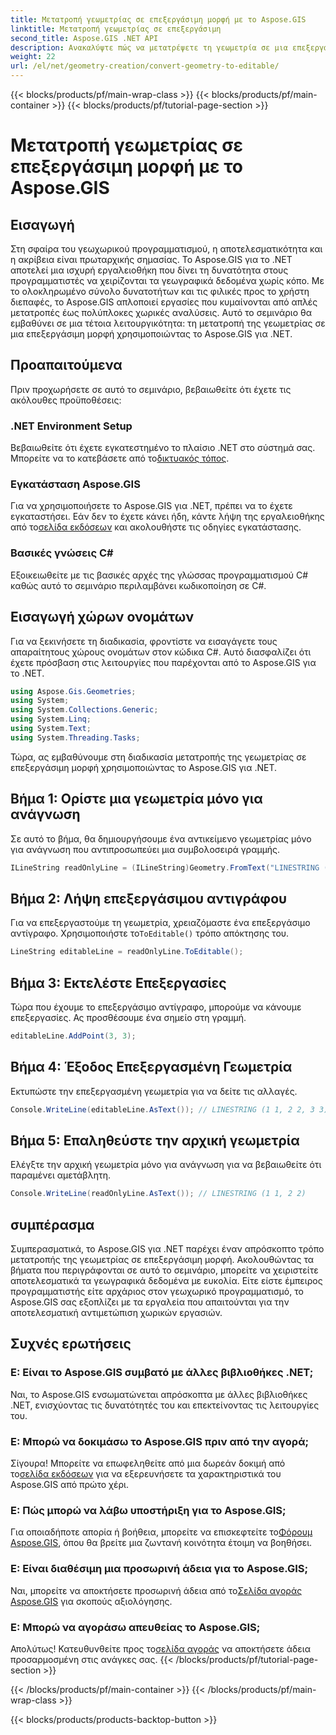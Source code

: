 ```yaml
---
title: Μετατροπή γεωμετρίας σε επεξεργάσιμη μορφή με το Aspose.GIS
linktitle: Μετατροπή γεωμετρίας σε επεξεργάσιμη
second_title: Aspose.GIS .NET API
description: Ανακαλύψτε πώς να μετατρέψετε τη γεωμετρία σε μια επεξεργάσιμη μορφή χωρίς κόπο χρησιμοποιώντας το Aspose.GIS για .NET. Βουτήξτε σε αυτό το βήμα προς βήμα σεμινάριο.
weight: 22
url: /el/net/geometry-creation/convert-geometry-to-editable/
---
```


{{< blocks/products/pf/main-wrap-class >}}
{{< blocks/products/pf/main-container >}}
{{< blocks/products/pf/tutorial-page-section >}}

# Μετατροπή γεωμετρίας σε επεξεργάσιμη μορφή με το Aspose.GIS

## Εισαγωγή
Στη σφαίρα του γεωχωρικού προγραμματισμού, η αποτελεσματικότητα και η ακρίβεια είναι πρωταρχικής σημασίας. Το Aspose.GIS για το .NET αποτελεί μια ισχυρή εργαλειοθήκη που δίνει τη δυνατότητα στους προγραμματιστές να χειρίζονται τα γεωγραφικά δεδομένα χωρίς κόπο. Με το ολοκληρωμένο σύνολο δυνατοτήτων και τις φιλικές προς το χρήστη διεπαφές, το Aspose.GIS απλοποιεί εργασίες που κυμαίνονται από απλές μετατροπές έως πολύπλοκες χωρικές αναλύσεις. Αυτό το σεμινάριο θα εμβαθύνει σε μια τέτοια λειτουργικότητα: τη μετατροπή της γεωμετρίας σε μια επεξεργάσιμη μορφή χρησιμοποιώντας το Aspose.GIS για .NET.
## Προαπαιτούμενα
Πριν προχωρήσετε σε αυτό το σεμινάριο, βεβαιωθείτε ότι έχετε τις ακόλουθες προϋποθέσεις:
### .NET Environment Setup
 Βεβαιωθείτε ότι έχετε εγκατεστημένο το πλαίσιο .NET στο σύστημά σας. Μπορείτε να το κατεβάσετε από το[δικτυακός τόπος](https://dotnet.microsoft.com/download).
### Εγκατάσταση Aspose.GIS
 Για να χρησιμοποιήσετε το Aspose.GIS για .NET, πρέπει να το έχετε εγκαταστήσει. Εάν δεν το έχετε κάνει ήδη, κάντε λήψη της εργαλειοθήκης από το[σελίδα εκδόσεων](https://releases.aspose.com/gis/net/) και ακολουθήστε τις οδηγίες εγκατάστασης.
### Βασικές γνώσεις C#
Εξοικειωθείτε με τις βασικές αρχές της γλώσσας προγραμματισμού C# καθώς αυτό το σεμινάριο περιλαμβάνει κωδικοποίηση σε C#.

## Εισαγωγή χώρων ονομάτων
Για να ξεκινήσετε τη διαδικασία, φροντίστε να εισαγάγετε τους απαραίτητους χώρους ονομάτων στον κώδικα C#. Αυτό διασφαλίζει ότι έχετε πρόσβαση στις λειτουργίες που παρέχονται από το Aspose.GIS για το .NET.

```csharp
using Aspose.Gis.Geometries;
using System;
using System.Collections.Generic;
using System.Linq;
using System.Text;
using System.Threading.Tasks;
```

Τώρα, ας εμβαθύνουμε στη διαδικασία μετατροπής της γεωμετρίας σε επεξεργάσιμη μορφή χρησιμοποιώντας το Aspose.GIS για .NET.
## Βήμα 1: Ορίστε μια γεωμετρία μόνο για ανάγνωση
Σε αυτό το βήμα, θα δημιουργήσουμε ένα αντικείμενο γεωμετρίας μόνο για ανάγνωση που αντιπροσωπεύει μια συμβολοσειρά γραμμής.
```csharp
ILineString readOnlyLine = (ILineString)Geometry.FromText("LINESTRING (1 1, 2 2)");
```
## Βήμα 2: Λήψη επεξεργάσιμου αντιγράφου
 Για να επεξεργαστούμε τη γεωμετρία, χρειαζόμαστε ένα επεξεργάσιμο αντίγραφο. Χρησιμοποιήστε το`ToEditable()` τρόπο απόκτησης του.
```csharp
LineString editableLine = readOnlyLine.ToEditable();
```
## Βήμα 3: Εκτελέστε Επεξεργασίες
Τώρα που έχουμε το επεξεργάσιμο αντίγραφο, μπορούμε να κάνουμε επεξεργασίες. Ας προσθέσουμε ένα σημείο στη γραμμή.
```csharp
editableLine.AddPoint(3, 3);
```
## Βήμα 4: Έξοδος Επεξεργασμένη Γεωμετρία
Εκτυπώστε την επεξεργασμένη γεωμετρία για να δείτε τις αλλαγές.
```csharp
Console.WriteLine(editableLine.AsText()); // LINESTRING (1 1, 2 2, 3 3)
```
## Βήμα 5: Επαληθεύστε την αρχική γεωμετρία
Ελέγξτε την αρχική γεωμετρία μόνο για ανάγνωση για να βεβαιωθείτε ότι παραμένει αμετάβλητη.
```csharp
Console.WriteLine(readOnlyLine.AsText()); // LINESTRING (1 1, 2 2)
```

## συμπέρασμα
Συμπερασματικά, το Aspose.GIS για .NET παρέχει έναν απρόσκοπτο τρόπο μετατροπής της γεωμετρίας σε επεξεργάσιμη μορφή. Ακολουθώντας τα βήματα που περιγράφονται σε αυτό το σεμινάριο, μπορείτε να χειριστείτε αποτελεσματικά τα γεωγραφικά δεδομένα με ευκολία. Είτε είστε έμπειρος προγραμματιστής είτε αρχάριος στον γεωχωρικό προγραμματισμό, το Aspose.GIS σας εξοπλίζει με τα εργαλεία που απαιτούνται για την αποτελεσματική αντιμετώπιση χωρικών εργασιών.
## Συχνές ερωτήσεις
### Ε: Είναι το Aspose.GIS συμβατό με άλλες βιβλιοθήκες .NET;
Ναι, το Aspose.GIS ενσωματώνεται απρόσκοπτα με άλλες βιβλιοθήκες .NET, ενισχύοντας τις δυνατότητές του και επεκτείνοντας τις λειτουργίες του.
### Ε: Μπορώ να δοκιμάσω το Aspose.GIS πριν από την αγορά;
 Σίγουρα! Μπορείτε να επωφεληθείτε από μια δωρεάν δοκιμή από το[σελίδα εκδόσεων](https://releases.aspose.com/) για να εξερευνήσετε τα χαρακτηριστικά του Aspose.GIS από πρώτο χέρι.
### Ε: Πώς μπορώ να λάβω υποστήριξη για το Aspose.GIS;
 Για οποιαδήποτε απορία ή βοήθεια, μπορείτε να επισκεφτείτε το[Φόρουμ Aspose.GIS](https://forum.aspose.com/c/gis/33), όπου θα βρείτε μια ζωντανή κοινότητα έτοιμη να βοηθήσει.
### Ε: Είναι διαθέσιμη μια προσωρινή άδεια για το Aspose.GIS;
 Ναι, μπορείτε να αποκτήσετε προσωρινή άδεια από το[Σελίδα αγοράς Aspose.GIS](https://purchase.aspose.com/temporary-license/) για σκοπούς αξιολόγησης.
### Ε: Μπορώ να αγοράσω απευθείας το Aspose.GIS;
 Απολύτως! Κατευθυνθείτε προς το[σελίδα αγοράς](https://purchase.aspose.com/buy) να αποκτήσετε άδεια προσαρμοσμένη στις ανάγκες σας.
{{< /blocks/products/pf/tutorial-page-section >}}

{{< /blocks/products/pf/main-container >}}
{{< /blocks/products/pf/main-wrap-class >}}

{{< blocks/products/products-backtop-button >}}
